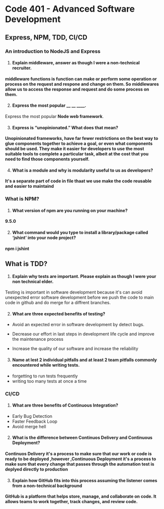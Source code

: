 # Code 401 - Advanced Software Development

##  Express, NPM, TDD, CI/CD

### An introduction to NodeJS and Express

1. #### Explain middleware, answer as though I were a non-technical recruiter.

**middleware functions is function can make or perform some operation or process on the request and respone and change on them. So middlewares allow us to access the response and request and do some process on them.**

2. #### Express the most popular __ __ ____.
Express the most popular **Node web framework**.

3. #### Express is “unopinionated.” What does that mean?

**Unopinionated frameworks, have far fewer restrictions on the best way to glue components together to achieve a goal, or even what components should be used. They make it easier for developers to use the most suitable tools to complete a particular task, albeit at the cost that you need to find those components yourself.**

4. #### What is a module and why is modularity useful to us as developers?

**It's a separate part of code in file thaat we use make the code reusable and easier to maintaind**

### What is NPM?

1. #### What version of npm are you running on your machine?

**9.5.0**

 2. #### What command would you type to install a library/package called ‘jshint’ into your node project?

 **npm i jshint**

 ## What is TDD?

1. #### Explain why tests are important. Please explain as though I were your non technical elder.

Testing is important in software development because it's can avoid unexpected error software development before we push the code to main code in github and do merge for a diffrent branches.

2. #### What are three expected benefits of testing?

- Avoid an expected error in software development by detect bugs.

- Decrease our effort in last steps in development life cycle and improve the maintenance process 

- Increase the quality of our software and increase the reliability

3. #### Name at lest 2 individual pitfalls and at least 2 team pitfalls commonly encountered while writing tests.

- forgetting to run tests frequently
- writing too many tests at once a time

### CI/CD
1. #### What are three benefits of Continuous Integration?
- Early Bug Detection 
- Faster Feedback Loop
- Avoid merge hell

2. #### What is the difference between Continuos Delivery and Continuous Deployment?

**Continuos Delivery it's a process to make sure that our work or code is ready to be deployed ,however ,Continuous Deployment it's a process to make sure that every change that passes through the automation test is deplyed directly to production**

3. #### Explain how GitHub fits into this process assuming the listener comes from a non-technical background

**GitHub is a platform that helps store, manage, and collaborate on code. It allows teams to work together, track changes, and review code.**
